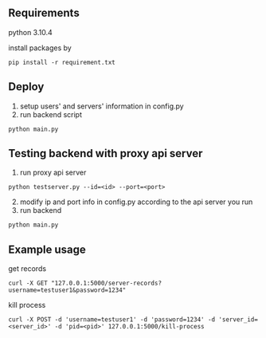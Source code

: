## Requirements
python 3.10.4

install packages by 
```shell
pip install -r requirement.txt
```
## Deploy 
1. setup users' and servers' information in config.py
2. run backend script 
```shell=
python main.py
```
## Testing backend with proxy api server
1. run proxy api server
```shell=
python testserver.py --id=<id> --port=<port>
```
2. modify ip and port info in config.py according to the api server you run
3. run backend
```shell=
python main.py
```


## Example usage
get records
```shell=
curl -X GET "127.0.0.1:5000/server-records?username=testuser1&password=1234"
```
kill process
```shell=
curl -X POST -d 'username=testuser1' -d 'password=1234' -d 'server_id=<server_id>' -d 'pid=<pid>' 127.0.0.1:5000/kill-process
```
